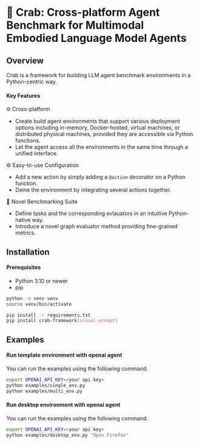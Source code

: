 # 🦀 Crab: Cross-platform Agent Benchmark for Multimodal Embodied Language Model Agents

## Overview

Crab is a framework for building LLM agent benchmark environments in a Python-centric way.

#### Key Features

🌐 Cross-platform
* Create build agent environments that support various deployment options including in-memory, Docker-hosted, virtual machines, or distributed physical machines, provided they are accessible via Python functions.
* Let the agent access all the environments in the same time through a unified interface.

⚙ ️Easy-to-use Configuration
* Add a new action by simply adding a `@action` decorator on a Python function.
* Deine the environment by integrating several actions together.

📐 Novel Benchmarking Suite
* Define tasks and the corresponding evlauators in an intuitive Python-native way.
* Introduce a novel graph evaluator method providing fine-grained metrics.

## Installation

#### Prerequisites

- Python 3.10 or newer
- pip

```bash
python -m venv venv
source venv/bin/activate

pip install -r requirements.txt
pip install crab-framework[visual-prompt]
```

## Examples

#### Run template environment with openai agent

You can run the examples using the following command.

```bash
export OPENAI_API_KEY=<your api key>
python examples/single_env.py
python examples/multi_env.py
```

#### Run desktop environment with openai agent

You can run the examples using the following command.

```bash
export OPENAI_API_KEY=<your api key>
python examples/desktop_env.py "Open Firefox"
```